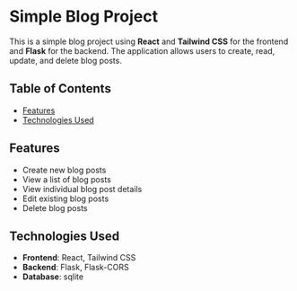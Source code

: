 # Simple Blog Project

This is a simple blog project using **React** and **Tailwind CSS** for the frontend and **Flask** for the backend. The application allows users to create, read, update, and delete blog posts.

## Table of Contents
- [Features](#features)
- [Technologies Used](#technologies-used)


## Features
- Create new blog posts
- View a list of blog posts
- View individual blog post details
- Edit existing blog posts
- Delete blog posts

## Technologies Used
- **Frontend**: React, Tailwind CSS
- **Backend**: Flask, Flask-CORS
- **Database**: sqlite

